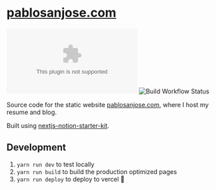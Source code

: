 # [pablosanjose.com](https://pablosanjose.com)

![GitHub last commit](https://img.shields.io/github/last-commit/pablosjv/pablosanjose.com?logo=hey)
![Build Workflow Status](https://img.shields.io/github/workflow/status/pablosjv/pablosanjose.com/scheduled)

Source code for the static website [pablosanjose.com](https://pablosanjose.com), where I host my resume and blog.

Built using [nextjs-notion-starter-kit](https://github.com/transitive-bullshit/nextjs-notion-starter-kit).

## Development

1. `yarn run dev` to test locally
2. `yarn run build` to build the production optimized pages
3. `yarn run deploy` to deploy to vercel 💪
